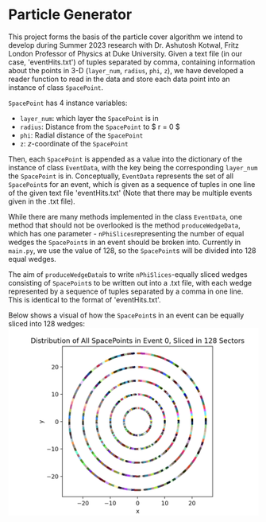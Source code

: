 # Particle Generator

This project forms the basis of the particle cover algorithm we intend to develop during Summer 2023 research with Dr. Ashutosh Kotwal, Fritz London Professor of Physics at Duke University. Given a text file (in our case, 'eventHits.txt') of tuples separated by comma, containing information about the points in 3-D (`layer_num`, `radius`, `phi`, `z`), we have developed a reader function to read in the data and store each data point into an instance of class `SpacePoint`.

`SpacePoint` has 4 instance variables:

- `layer_num`: which layer the `SpacePoint` is in
- `radius`: Distance from the `SpacePoint` to $ r = 0 $
- `phi`: Radial distance of the `SpacePoint`
- `z`: $z$-coordinate of the `SpacePoint`

Then, each `SpacePoint` is appended as a value into the dictionary of the instance of class `EventData`, with the key being the corresponding `layer_num` the `SpacePoint` is in. Conceptually, `EventData` represents the set of all `SpacePoint`s for an event, which is given as a sequence of tuples in one line of the given text file 'eventHits.txt' (Note that there may be multiple events given in the .txt file).

While there are many methods implemented in the class `EventData`, one method that should not be overlooked is the method `produceWedgeData`, which has one parameter - `nPhiSlices`representing the number of equal wedges the `SpacePoint`s in an event should be broken into. Currently in `main.py`, we use the value of 128, so the `SpacePoint`s will be divided into 128 equal wedges.

The aim of `produceWedgeData`is to write `nPhiSlices`-equally sliced wedges consisting of `SpacePoint`s to be written out into a .txt file, with each wedge represented by a sequence of tuples separated by a comma in one line. This is identical to the format of 'eventHits.txt'.

Below shows a visual of how the `SpacePoint`s in an event can be equally sliced into 128 wedges:
![alt text](/images/128_wedge_event_0.png)